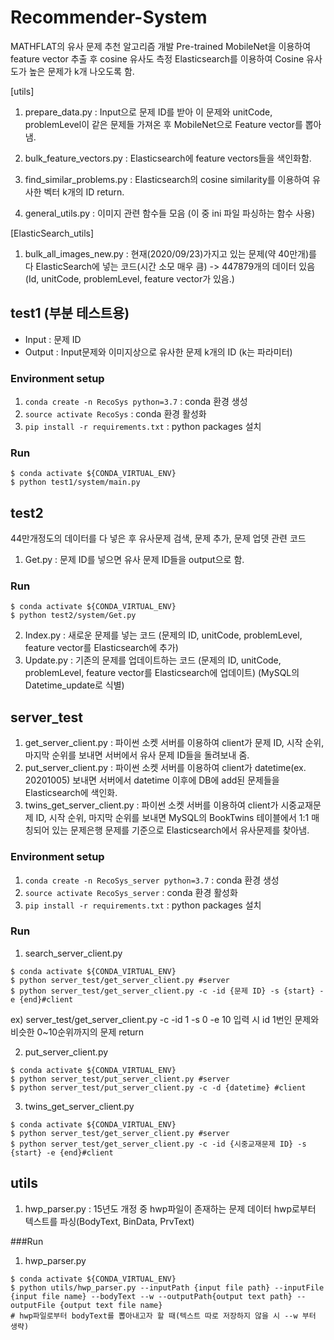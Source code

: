 # Recommender-System

MATHFLAT의 유사 문제 추천 알고리즘 개발
Pre-trained MobileNet을 이용하여 feature vector 추출 후 cosine 유사도 측정
Elasticsearch를 이용하여 Cosine 유사도가 높은 문제가 k개 나오도록 함.

  [utils]
  1. prepare_data.py : Input으로 문제 ID를 받아 이 문제와 unitCode, problemLevel이 같은 문제들 가져온 후 MobileNet으로 Feature vector를 뽑아냄. 

  2. bulk_feature_vectors.py : Elasticsearch에 feature vectors들을 색인화함. 

  3. find_similar_problems.py : Elasticsearch의 cosine similarity를 이용하여 유사한 벡터 k개의 ID return.
  
  4. general_utils.py : 이미지 관련 함수들 모음 (이 중 ini 파일 파싱하는 함수 사용)
  
  [ElasticSearch_utils]
  
  1. bulk_all_images_new.py : 현재(2020/09/23)가지고 있는 문제(약 40만개)를 다 ElasticSearch에 넣는 코드(시간 소모 매우 큼) -> 447879개의 데이터 있음
  (Id, unitCode, problemLevel, feature vector가 있음.)

## test1 (부분 테스트용)
  - Input : 문제 ID
  - Output : Input문제와 이미지상으로 유사한 문제 k개의 ID (k는 파라미터)


  ### Environment setup

  1. `conda create -n RecoSys python=3.7` : conda 환경 생성
  2. `source activate RecoSys` : conda 환경 활성화
  3. `pip install -r requirements.txt` : python packages 설치

  ### Run

  ```
  $ conda activate ${CONDA_VIRTUAL_ENV}
  $ python test1/system/main.py
  ```
  
## test2

44만개정도의 데이터를 다 넣은 후 유사문제 검색, 문제 추가, 문제 업뎃 관련 코드

  1. Get.py : 문제 ID를 넣으면 유사 문제 ID들을 output으로 함.
  
 ### Run

  ```
  $ conda activate ${CONDA_VIRTUAL_ENV}
  $ python test2/system/Get.py
  ```
  2. Index.py : 새로운 문제를 넣는 코드 (문제의 ID, unitCode, problemLevel, feature vector를 Elasticsearch에 추가)
  3. Update.py : 기존의 문제를 업데이트하는 코드 (문제의 ID, unitCode, problemLevel, feature vector를 Elasticsearch에 업데이트)
  (MySQL의 Datetime_update로 식별)
  

## server_test

1. get_server_client.py : 파이썬 소켓 서버를 이용하여 client가 문제 ID, 시작 순위, 마지막 순위를 보내면 서버에서 유사 문제 ID들을 돌려보내 줌.
2. put_server_client.py : 파이썬 소켓 서버를 이용하여 client가 datetime(ex. 20201005) 보내면 서버에서 datetime 이후에 DB에 add된 문제들을 Elasticsearch에 색인화.
3. twins_get_server_client.py : 파이썬 소켓 서버를 이용하여 client가 시중교재문제 ID, 시작 순위, 마지막 순위를 보내면 MySQL의 BookTwins 테이블에서 1:1 매칭되어 있는 문제은행 문제를 기준으로 Elasticsearch에서 유사문제를 찾아냄.
### Environment setup

  1. `conda create -n RecoSys_server python=3.7` : conda 환경 생성
  2. `source activate RecoSys_server` : conda 환경 활성화
  3. `pip install -r requirements.txt` : python packages 설치



### Run

  1. search_server_client.py
  ```
  $ conda activate ${CONDA_VIRTUAL_ENV}
  $ python server_test/get_server_client.py #server
  $ python server_test/get_server_client.py -c -id {문제 ID} -s {start} -e {end}#client  
  ```
ex) server_test/get_server_client.py -c -id 1 -s 0 -e 10 입력 시 id 1번인 문제와 비슷한 0~10순위까지의 문제 return  


  2. put_server_client.py

  ```
  $ conda activate ${CONDA_VIRTUAL_ENV}
  $ python server_test/put_server_client.py #server
  $ python server_test/put_server_client.py -c -d {datetime} #client    
  ```
  3. twins_get_server_client.py
  
   ```
  $ conda activate ${CONDA_VIRTUAL_ENV}
  $ python server_test/get_server_client.py #server
  $ python server_test/get_server_client.py -c -id {시중교재문제 ID} -s {start} -e {end}#client  
  ```

## utils

1. hwp_parser.py : 15년도 개정 중 hwp파일이 존재하는 문제 데이터 hwp로부터 텍스트를 파싱(BodyText, BinData, PrvText)

###Run

1. hwp_parser.py

  ```
  $ conda activate ${CONDA_VIRTUAL_ENV}
  $ python utils/hwp_parser.py --inputPath {input file path} --inputFile {input file name} --bodyText --w --outputPath{output text path} --outputFile {output text file name}
# hwp파일로부터 bodyText를 뽑아내고자 할 때(텍스트 따로 저장하지 않을 시 --w 부터 생략)
  ```